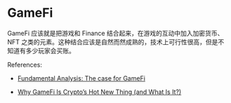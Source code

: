 # GameFi

GameFi 应该就是把游戏和 Finance 结合起来，在游戏的互动中加入加密货币、NFT 之类的元素。这种结合应该是自然而然成熟的，技术上可行性很高，但是不知道有多少玩家会买账。


References: 

- [Fundamental Analysis: The case for GameFi](https://akado.medium.com/fundamental-analysis-the-case-for-gamefi-2dd77a556148)

- [Why GameFi Is Crypto’s Hot New Thing (and What Is It?)](https://www.bloomberg.com/news/articles/2022-01-15/gamefi-is-a-new-crypto-craze-what-s-it-all-about-quicktake)


